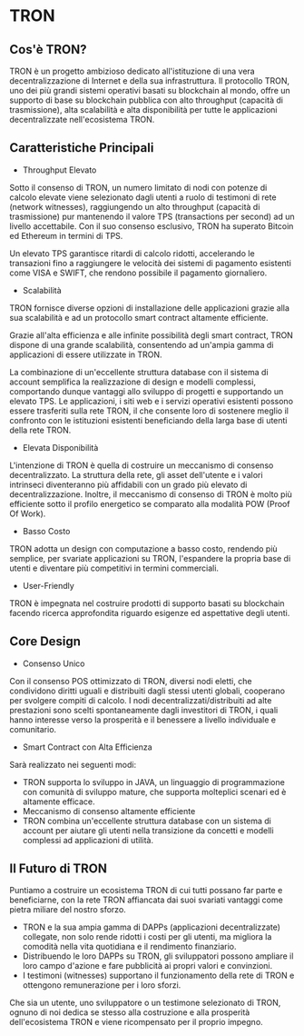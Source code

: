 # TRON

## Cos'è TRON?

TRON è un progetto ambizioso dedicato all'istituzione di una vera decentralizzazione di Internet e della sua infrastruttura. Il protocollo TRON, uno dei più grandi sistemi operativi basati su blockchain al mondo, offre un supporto di base su blockchain pubblica con alto throughput (capacità di trasmissione), alta scalabilità e alta disponibilità per tutte le applicazioni decentralizzate nell'ecosistema TRON.

## Caratteristiche Principali

+ Throughput Elevato

Sotto il consenso di TRON, un numero limitato di nodi con potenze di calcolo elevate viene selezionato dagli utenti a ruolo di testimoni di rete (network witnesses), raggiungendo un alto throughput (capacità di trasmissione) pur mantenendo il valore TPS (transactions per second) ad un livello accettabile. Con il suo consenso esclusivo, TRON ha superato Bitcoin ed Ethereum in termini di TPS.

Un elevato TPS garantisce ritardi di calcolo ridotti, accelerando le transazioni fino a raggiungere le velocità dei sistemi di pagamento esistenti come VISA e SWIFT, che rendono possibile il pagamento giornaliero.

+ Scalabilità

TRON fornisce diverse opzioni di installazione delle applicazioni grazie alla sua scalabilità e ad un protocollo smart contract altamente efficiente.

Grazie all'alta efficienza e alle infinite possibilità degli smart contract, TRON dispone di una grande scalabilità, consentendo ad un'ampia gamma di applicazioni di essere utilizzate in TRON.

La combinazione di un'eccellente struttura database con il sistema di account semplifica la realizzazione di design e modelli complessi, comportando dunque vantaggi allo sviluppo di progetti e supportando un elevato TPS. Le applicazioni, i siti web e i servizi operativi esistenti possono essere trasferiti sulla rete TRON, il che consente loro di sostenere meglio il confronto con le istituzioni esistenti beneficiando della larga base di utenti della rete TRON.

+ Elevata Disponibilità

L'intenzione di TRON è quella di costruire un meccanismo di consenso decentralizzato. La struttura della rete, gli asset dell'utente e i valori intrinseci diventeranno più affidabili con un grado più elevato di decentralizzazione. Inoltre, il meccanismo di consenso di TRON è molto più efficiente sotto il profilo energetico se comparato alla modalità POW (Proof Of Work).

+ Basso Costo

TRON adotta un design con computazione a basso costo, rendendo più semplice, per svariate applicazioni su TRON, l'espandere la propria base di utenti e diventare più competitivi in termini commerciali.

+ User-Friendly

TRON è impegnata nel costruire prodotti di supporto basati su blockchain facendo ricerca approfondita riguardo esigenze ed aspettative degli utenti.

## Core Design

+ Consenso Unico

Con il consenso POS ottimizzato di TRON, diversi nodi eletti, che condividono diritti uguali e distribuiti dagli stessi utenti globali, cooperano per svolgere compiti di calcolo. I nodi decentralizzati/distribuiti ad alte prestazioni sono scelti spontaneamente dagli investitori di TRON, i quali hanno interesse verso la prosperità e il benessere a livello individuale e comunitario.

+ Smart Contract con Alta Efficienza

Sarà realizzato nei seguenti modi:

+ TRON supporta lo sviluppo in JAVA, un linguaggio di programmazione con comunità di sviluppo mature, che supporta molteplici scenari ed è altamente efficace.
+ Meccanismo di consenso altamente efficiente 
+ TRON combina un'eccellente struttura database con un sistema di account per aiutare gli utenti nella transizione da concetti e modelli complessi ad applicazioni di utilità.

## Il Futuro di TRON

Puntiamo a costruire un ecosistema TRON di cui tutti possano far parte e beneficiarne, con la rete TRON affiancata dai suoi svariati vantaggi come pietra miliare del nostro sforzo.

+ TRON e la sua ampia gamma di DAPPs (applicazioni decentralizzate) collegate, non solo rende ridotti i costi per gli utenti, ma migliora la comodità nella vita quotidiana e il rendimento finanziario. 
+ Distribuendo le loro DAPPs su TRON, gli sviluppatori possono ampliare il loro campo d'azione e fare pubblicità ai propri valori e convinzioni.
+ I testimoni (witnesses) supportano il funzionamento della rete di TRON e ottengono remunerazione per i loro sforzi.

Che sia un utente, uno sviluppatore o un testimone selezionato di TRON, ognuno di noi dedica se stesso alla costruzione e alla prosperità dell'ecosistema TRON e viene ricompensato per il proprio impegno.